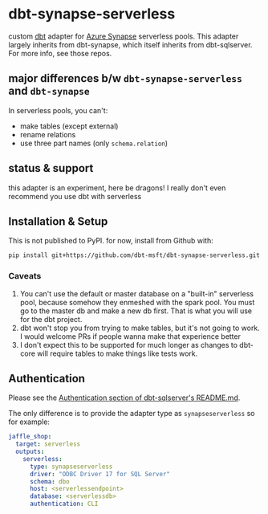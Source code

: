 # dbt-synapse-serverless

custom [dbt](https://www.getdbt.com) adapter for [Azure Synapse](https://azure.microsoft.com/en-us/services/synapse-analytics/) serverless pools. This adapter largely inherits from dbt-synapse, which itself inherits from dbt-sqlserver. For more info, see those repos.

## major differences b/w `dbt-synapse-serverless` and `dbt-synapse`
In serverless pools, you can't:
- make tables (except external)
- rename relations
- use three part names (only `schema.relation`)
## status & support
this adapter is an experiment, here be dragons! I really don't even recommend you use dbt with serverless
## Installation & Setup

This is not published to PyPI. for now, install from Github with:

```sh
pip install git+https://github.com/dbt-msft/dbt-synapse-serverless.git
```

### Caveats
1. You can't use the default or master database on a "built-in" serverless pool, because somehow they enmeshed with the spark pool. You must go to the master db and make a new db first. That is what you will use for the dbt project.
2. dbt won't stop  you from trying to make tables, but it's not going to work. I would welcome PRs if people wanna make that experience better
3. I don't expect this to be supported for much longer as changes to dbt-core will require tables to make things like tests work.


## Authentication

Please see the [Authentication section of dbt-sqlserver's README.md](https://github.com/dbt-msft/dbt-sqlserver#authentication).

The only difference is to provide the adapter type as `synapseserverless` so for example:

```yml
jaffle_shop:
  target: serverless
  outputs:
    serverless:
      type: synapseserverless
      driver: "ODBC Driver 17 for SQL Server"
      schema: dbo
      host: <serverlessendpoint>
      database: <serverlessdb>
      authentication: CLI
```

